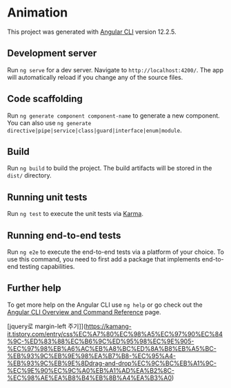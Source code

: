 # Animation

This project was generated with [Angular CLI](https://github.com/angular/angular-cli) version 12.2.5.

## Development server

Run `ng serve` for a dev server. Navigate to `http://localhost:4200/`. The app will automatically reload if you change any of the source files.

## Code scaffolding

Run `ng generate component component-name` to generate a new component. You can also use `ng generate directive|pipe|service|class|guard|interface|enum|module`.

## Build

Run `ng build` to build the project. The build artifacts will be stored in the `dist/` directory.

## Running unit tests

Run `ng test` to execute the unit tests via [Karma](https://karma-runner.github.io).

## Running end-to-end tests

Run `ng e2e` to execute the end-to-end tests via a platform of your choice. To use this command, you need to first add a package that implements end-to-end testing capabilities.

## Further help

To get more help on the Angular CLI use `ng help` or go check out the [Angular CLI Overview and Command Reference](https://angular.io/cli) page.


[jquery로 margin-left 주기]](https://kamang-it.tistory.com/entry/css%EC%A7%80%EC%98%A5%EC%97%90%EC%84%9C-%ED%83%88%EC%B6%9C%ED%95%98%EC%9E%905-%EC%97%98%EB%A6%AC%EB%A8%BC%ED%8A%B8%EB%A5%BC-%EB%93%9C%EB%9E%98%EA%B7%B8-%EC%95%A4-%EB%93%9C%EB%9E%8Ddrag-and-drop%EC%9C%BC%EB%A1%9C-%EC%9E%90%EC%9C%A0%EB%A1%AD%EA%B2%8C-%EC%98%AE%EA%B8%B4%EB%8B%A4%EA%B3%A0)